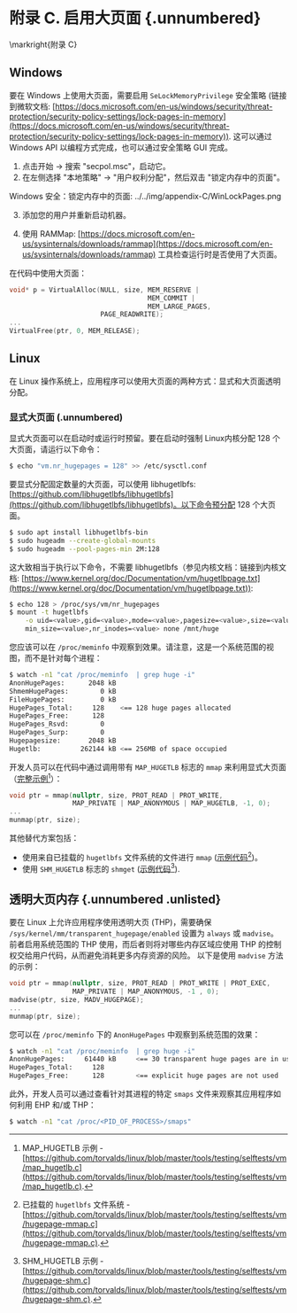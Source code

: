 # 附录 C. 启用大页面 {.unnumbered}

\markright{附录 C}

## Windows

要在 Windows 上使用大页面，需要启用 `SeLockMemoryPrivilege` 安全策略 (链接到微软文档: [https://docs.microsoft.com/en-us/windows/security/threat-protection/security-policy-settings/lock-pages-in-memory](https://docs.microsoft.com/en-us/windows/security/threat-protection/security-policy-settings/lock-pages-in-memory)). 这可以通过 Windows API 以编程方式完成，也可以通过安全策略 GUI 完成。

1. 点击开始 -> 搜索 "secpol.msc"，启动它。
2. 在左侧选择 "本地策略" -> "用户权利分配"，然后双击 "锁定内存中的页面"。

Windows 安全：锁定内存中的页面: ../../img/appendix-C/WinLockPages.png

3. 添加您的用户并重新启动机器。

4. 使用 RAMMap: [https://docs.microsoft.com/en-us/sysinternals/downloads/rammap](https://docs.microsoft.com/en-us/sysinternals/downloads/rammap) 工具检查运行时是否使用了大页面。

在代码中使用大页面：

```c++
void* p = VirtualAlloc(NULL, size, MEM_RESERVE | 
                                   MEM_COMMIT | 
                                   MEM_LARGE_PAGES,
                       PAGE_READWRITE);
...
VirtualFree(ptr, 0, MEM_RELEASE);
```

## Linux

在 Linux 操作系统上，应用程序可以使用大页面的两种方式：显式和大页面透明分配。

### 显式大页面 (.unnumbered)

显式大页面可以在启动时或运行时预留。要在启动时强制 Linux内核分配 128 个大页面，请运行以下命令：

```bash
$ echo "vm.nr_hugepages = 128" >> /etc/sysctl.conf
```

要显式分配固定数量的大页面，可以使用 libhugetlbfs: [https://github.com/libhugetlbfs/libhugetlbfs](https://github.com/libhugetlbfs/libhugetlbfs)。以下命令预分配 128 个大页面。

```bash
$ sudo apt install libhugetlbfs-bin
$ sudo hugeadm --create-global-mounts
$ sudo hugeadm --pool-pages-min 2M:128
```

这大致相当于执行以下命令，不需要 libhugetlbfs（参见内核文档：链接到内核文档: [https://www.kernel.org/doc/Documentation/vm/hugetlbpage.txt](https://www.kernel.org/doc/Documentation/vm/hugetlbpage.txt)):

```bash
$ echo 128 > /proc/sys/vm/nr_hugepages
$ mount -t hugetlbfs                                                      \
    -o uid=<value>,gid=<value>,mode=<value>,pagesize=<value>,size=<value>,\
    min_size=<value>,nr_inodes=<value> none /mnt/huge
```

您应该可以在 `/proc/meminfo` 中观察到效果。请注意，这是一个系统范围的视图，而不是针对每个进程：

```bash
$ watch -n1 "cat /proc/meminfo  | grep huge -i"
AnonHugePages:      2048 kB
ShmemHugePages:        0 kB
FileHugePages:         0 kB
HugePages_Total:     128    <== 128 huge pages allocated
HugePages_Free:      128
HugePages_Rsvd:        0
HugePages_Surp:        0
Hugepagesize:       2048 kB
Hugetlb:          262144 kB <== 256MB of space occupied
```

开发人员可以在代码中通过调用带有 `MAP_HUGETLB` 标志的 `mmap` 来利用显式大页面（[完整示例](https://github.com/torvalds/linux/blob/master/tools/testing/selftests/vm/map_hugetlb.c)[^25]）：

```c++
void ptr = mmap(nullptr, size, PROT_READ | PROT_WRITE,
                MAP_PRIVATE | MAP_ANONYMOUS | MAP_HUGETLB, -1, 0);
...
munmap(ptr, size);
```

其他替代方案包括：

* 使用来自已挂载的 `hugetlbfs` 文件系统的文件进行 `mmap` ([示例代码](https://github.com/torvalds/linux/blob/master/tools/testing/selftests/vm/hugepage-mmap.c)[^26])。
* 使用 `SHM_HUGETLB` 标志的 `shmget` ([示例代码](https://github.com/torvalds/linux/blob/master/tools/testing/selftests/vm/hugepage-shm.c)[^27]).

## 透明大页内存 {.unnumbered .unlisted}

要在 Linux 上允许应用程序使用透明大页 (THP)，需要确保 `/sys/kernel/mm/transparent_hugepage/enabled` 设置为 `always` 或 `madvise`。 前者启用系统范围的 THP 使用，而后者则将对哪些内存区域应使用 THP 的控制权交给用户代码，从而避免消耗更多内存资源的风险。 以下是使用 `madvise` 方法的示例：

```c++
void ptr = mmap(nullptr, size, PROT_READ | PROT_WRITE | PROT_EXEC,
                MAP_PRIVATE | MAP_ANONYMOUS, -1 , 0);
madvise(ptr, size, MADV_HUGEPAGE);
...
munmap(ptr, size);
```

您可以在 `/proc/meminfo` 下的 `AnonHugePages` 中观察到系统范围的效果：

```bash
$ watch -n1 "cat /proc/meminfo  | grep huge -i" 
AnonHugePages:     61440 kB     <== 30 transparent huge pages are in use
HugePages_Total:     128
HugePages_Free:      128        <== explicit huge pages are not used
```

此外，开发人员可以通过查看针对其进程的特定 `smaps` 文件来观察其应用程序如何利用 EHP 和/或 THP：

```bash
$ watch -n1 "cat /proc/<PID_OF_PROCESS>/smaps"
```

[^25]: MAP_HUGETLB 示例 - [https://github.com/torvalds/linux/blob/master/tools/testing/selftests/vm/map_hugetlb.c](https://github.com/torvalds/linux/blob/master/tools/testing/selftests/vm/map_hugetlb.c).
[^26]: 已挂载的 `hugetlbfs` 文件系统 - [https://github.com/torvalds/linux/blob/master/tools/testing/selftests/vm/hugepage-mmap.c](https://github.com/torvalds/linux/blob/master/tools/testing/selftests/vm/hugepage-mmap.c).
[^27]: SHM_HUGETLB 示例 - [https://github.com/torvalds/linux/blob/master/tools/testing/selftests/vm/hugepage-shm.c](https://github.com/torvalds/linux/blob/master/tools/testing/selftests/vm/hugepage-shm.c).
